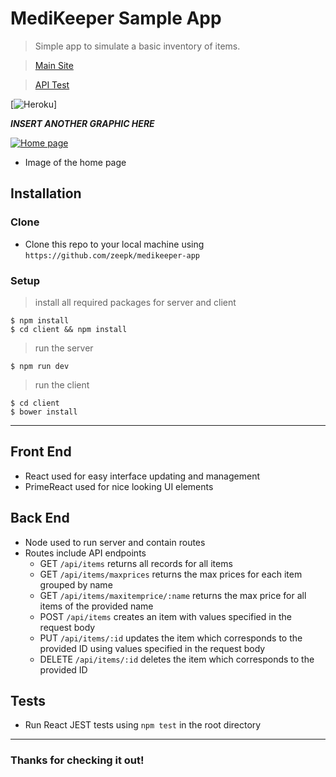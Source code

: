 # MediKeeper Sample App

> Simple app to simulate a basic inventory of items.

> <a href="https://medikeeper-app.herokuapp.com/">Main Site</a>

> <a href="https://medikeeper-app.herokuapp.com/apitest">API Test</a>

[![Heroku](https://heroku-badges.herokuapp.com/?app=medikeeper-app)]

***INSERT ANOTHER GRAPHIC HERE***

[![Home page](https://i.imgur.com/mx3ucWf.png)]()

- Image of the home page


## Installation

### Clone

- Clone this repo to your local machine using `https://github.com/zeepk/medikeeper-app`

### Setup

> install all required packages for server and client

```shell
$ npm install
$ cd client && npm install
```

> run the server

```shell
$ npm run dev
```

> run the client

```shell
$ cd client
$ bower install
```

---
## Front End
- React used for easy interface updating and management
- PrimeReact used for nice looking UI elements
## Back End
- Node used to run server and contain routes
- Routes include API endpoints
    - GET `/api/items` returns all records for all items
    - GET `/api/items/maxprices` returns the max prices for each item grouped by name
    - GET `/api/items/maxitemprice/:name` returns the max price for all items of the provided name
    - POST `/api/items` creates an item with values specified in the request body
    - PUT `/api/items/:id` updates the item which corresponds to the provided ID using values specified in the request body
    - DELETE `/api/items/:id` deletes the item which corresponds to the provided ID

## Tests

- Run React JEST tests using `npm test` in the root directory

---

### Thanks for checking it out! 
